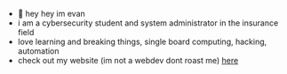 - 👋 hey hey im evan
- i am a cybersecurity student and system administrator in the insurance field
- love learning and breaking things, single board computing, hacking, automation
- check out my website (im not a webdev dont roast me) [here](www.evanquah.xyz)
<!---
Nagamakii/Nagamakii is a ✨ special ✨ repository because its `README.md` (this file) appears on your GitHub profile.
You can click the Preview link to take a look at your changes.
--->
